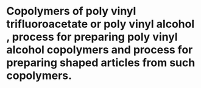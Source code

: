 # Copolymers of poly vinyl trifluoroacetate or poly vinyl alcohol , process for preparing poly vinyl alcohol copolymers and process for preparing shaped articles from such copolymers.